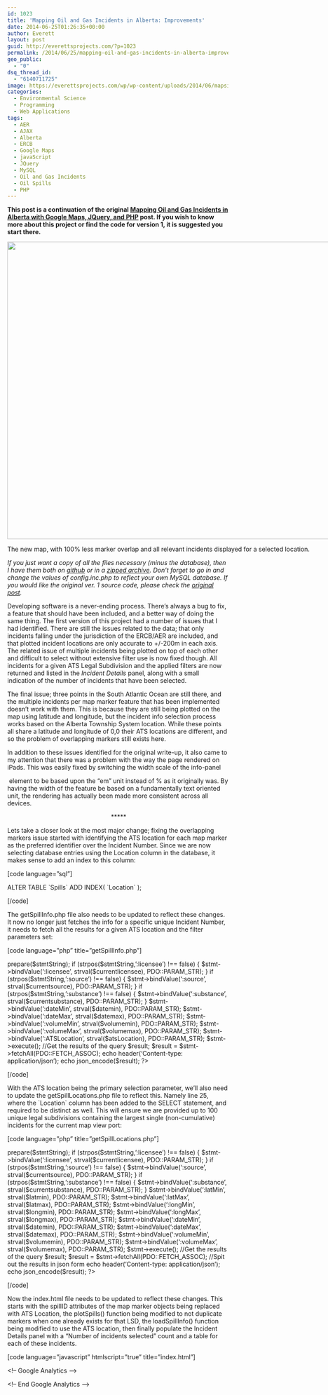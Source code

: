 ```yaml
---
id: 1023
title: 'Mapping Oil and Gas Incidents in Alberta: Improvements'
date: 2014-06-25T01:26:35+00:00
author: Everett
layout: post
guid: http://everettsprojects.com/?p=1023
permalink: /2014/06/25/mapping-oil-and-gas-incidents-in-alberta-improvements/
geo_public:
  - "0"
dsq_thread_id:
  - "6140711725"
image: https://everettsprojects.com/wp/wp-content/uploads/2014/06/mapsimproved-672x372.png
categories:
  - Environmental Science
  - Programming
  - Web Applications
tags:
  - AER
  - AJAX
  - Alberta
  - ERCB
  - Google Maps
  - javaScript
  - JQuery
  - MySQL
  - Oil and Gas Incidents
  - Oil Spills
  - PHP
---
```

**This post is a continuation of the original [Mapping Oil and Gas Incidents in Alberta with Google Maps, JQuery, and PHP](http://everettsprojects.com/2014/06/07/mapping-oil-and-gas-incidents-in-alberta-with-google-maps-jquery-and-php/) post. If you wish to know more about this project or find the code for version 1, it is suggested you start there.**

<div id="attachment_1033" style="width: 959px" class="wp-caption aligncenter">
  <a href="http://everett.x10.mx/spills/"><img class="wp-image-1033 size-full" src="http://everett.x10.mx/wp/wp-content/uploads/2014/06/mapsimproved.png" alt="" width="949" height="679" srcset="https://everettsprojects.com/wp/wp-content/uploads/2014/06/mapsimproved.png 949w, https://everettsprojects.com/wp/wp-content/uploads/2014/06/mapsimproved-300x214.png 300w" sizes="(max-width: 949px) 100vw, 949px" /></a>
  
  <p class="wp-caption-text">
    The new map, with 100% less marker overlap and all relevant incidents displayed for a selected location.
  </p>
</div>

_If you just want a copy of all the files necessary (minus the database), then I have them both on [github](https://github.com/evjrob/Alberta-Spills-Map) or in a [zipped archive](http://everett.x10.mx/spills/spills.zip). Don&#8217;t forget to go in and change the values of config.inc.php to reflect your own MySQL database. If you would like the original ver. 1 source code, please check the [original post](http://everettsprojects.com/2014/06/07/mapping-oil-and-gas-incidents-in-alberta-with-google-maps-jquery-and-php/ "Mapping Oil and Gas Incidents in Alberta with Google Maps, JQuery, and PHP")._

Developing software is a never-ending process. There&#8217;s always a bug to fix, a feature that should have been included, and a better way of doing the same thing. The first version of this project had a number of issues that I had identified. There are still the issues related to the data; that only incidents falling under the jurisdiction of the ERCB/AER are included, and that plotted incident locations are only accurate to +/-200m in each axis. The related issue of multiple incidents being plotted on top of each other and difficult to select without extensive filter use is now fixed though. All incidents for a given ATS Legal Subdivision and the applied filters are now returned and listed in the _Incident Details_ panel, along with a small indication of the number of incidents that have been selected.

The final issue; three points in the South Atlantic Ocean are still there, and the multiple incidents per map marker feature that has been implemented doesn&#8217;t work with them. This is because they are still being plotted on the map using latitude and longitude, but the incident info selection process works based on the Alberta Township System location. While these points all share a latitude and longitude of 0,0 their ATS locations are different, and so the problem of overlapping markers still exists here.

In addition to these issues identified for the original write-up, it also came to my attention that there was a problem with the way the page rendered on iPads. This was easily fixed by switching the width scale of the info-panel <div> element to be based upon the &#8220;em&#8221; unit instead of % as it originally was. By having the width of the feature be based on a fundamentally text oriented unit, the rendering has actually been made more consistent across all devices.

<p style="text-align:center;">
   *****
</p>

Lets take a closer look at the most major change; fixing the overlapping markers issue started with identifying the ATS location for each map marker as the preferred identifier over the Incident Number. Since we are now selecting database entries using the Location column in the database, it makes sense to add an index to this column:

[code language=&#8221;sql&#8221;]
  
ALTER TABLE \`Spills\` ADD INDEX( \`Location\` );
  
[/code]

The getSpillInfo.php file also needs to be updated to reflect these changes. It now no longer just fetches the info for a specific unique Incident Number, it needs to fetch all the results for a given ATS location and the filter parameters set:

[code language=&#8221;php&#8221; title=&#8221;getSpillInfo.php&#8221;]
  
<?php
  
require(&#8216;config.inc.php&#8217;);

$atsLocation = $_POST[&#8216;Location&#8217;];
  
$currentlicensee = $_POST[&#8216;currentLicensee&#8217;];
  
$currentsubstance = $_POST[&#8216;currentSubstance&#8217;];
  
$currentsource = $_POST[&#8216;currentSource&#8217;];
  
$yearmin = $_POST[&#8216;yearMin&#8217;];
  
$yearmax = $_POST[&#8216;yearMax&#8217;];
  
$volumemin = $_POST[&#8216;volumeMin&#8217;];
  
$volumemax = $_POST[&#8216;volumeMax&#8217;];

// Fix the years to go from start of first year to end of the last.
  
$datemin = $yearmin."-01-01";
  
$datemax = $yearmax."-12-31";

//By using PDO and prepare, everything is automagically escaped
  
$db = new PDO("mysql:host=$dbhost;dbname=$dbname",$dbuser,$dbpass);

//Start building the statement with the base of the query
  
$stmtString = "SELECT * FROM \`Spills\` WHERE (\`Location\` = :ATSLocation AND (\`IncidentDate\` BETWEEN :dateMin AND :dateMax) AND (\`Volume Released\` BETWEEN :volumeMin AND :volumeMax)";

//Add in the filters if they&#8217;re set
  
if ($currentlicensee !== "All") {
   
$stmtString .= " AND \`LicenseeName\` = :licensee";
  
}
  
if ($currentsubstance !== "All") {
   
$stmtString .= " AND \`Substance Released\` = :substance";
  
}
  
if ($currentsource !== "All") {
   
$stmtString .= " AND \`Source\` = :source";
  
}

//Finish the statement with the sorting part
  
$stmtString .= ") ORDER BY \`IncidentDate\` DESC";

//Bind all of the parameters
  
$stmt = $db->prepare($stmtString);
  
if (strpos($stmtString,&#8217;:licensee&#8217;) !== false) {
   
$stmt->bindValue(&#8216;:licensee&#8217;, strval($currentlicensee), PDO::PARAM_STR);
  
}
  
if (strpos($stmtString,&#8217;:source&#8217;) !== false) {
   
$stmt->bindValue(&#8216;:source&#8217;, strval($currentsource), PDO::PARAM_STR);
  
}
  
if (strpos($stmtString,&#8217;:substance&#8217;) !== false) {
   
$stmt->bindValue(&#8216;:substance&#8217;, strval($currentsubstance), PDO::PARAM_STR);
  
}
  
$stmt->bindValue(&#8216;:dateMin&#8217;, strval($datemin), PDO::PARAM_STR);
  
$stmt->bindValue(&#8216;:dateMax&#8217;, strval($datemax), PDO::PARAM_STR);
  
$stmt->bindValue(&#8216;:volumeMin&#8217;, strval($volumemin), PDO::PARAM_STR);
  
$stmt->bindValue(&#8216;:volumeMax&#8217;, strval($volumemax), PDO::PARAM_STR);
  
$stmt->bindValue(&#8216;:ATSLocation&#8217;, strval($atsLocation), PDO::PARAM_STR);
  
$stmt->execute();

//Get the results of the query
  
$result;
  
$result = $stmt->fetchAll(PDO::FETCH_ASSOC);

echo header(&#8216;Content-type: application/json&#8217;);
  
echo json_encode($result);

?>
  
[/code]

With the ATS location being the primary selection parameter, we&#8217;ll also need to update the getSpillLocations.php file to reflect this. Namely line 25, where the \`Location\` column has been added to the SELECT statement, and required to be distinct as well. This will ensure we are provided up to 100 unique legal subdivisions containing the largest single (non-cumulative) incidents for the current map view port:

[code language=&#8221;php&#8221; title=&#8221;getSpillLocations.php&#8221;]
  
<?php
  
require(&#8216;config.inc.php&#8217;);

//Get all of the POST data
  
$currentlicensee = $_POST[&#8216;currentLicensee&#8217;];
  
$currentsubstance = $_POST[&#8216;currentSubstance&#8217;];
  
$currentsource = $_POST[&#8216;currentSource&#8217;];
  
$yearmin = $_POST[&#8216;yearMin&#8217;];
  
$yearmax = $_POST[&#8216;yearMax&#8217;];
  
$volumemin = $_POST[&#8216;volumeMin&#8217;];
  
$volumemax = $_POST[&#8216;volumeMax&#8217;];
  
$latmin = $_POST[&#8216;latMin&#8217;];
  
$latmax = $_POST[&#8216;latMax&#8217;];
  
$longmin = $_POST[&#8216;lngMin&#8217;];
  
$longmax = $_POST[&#8216;lngMax&#8217;];

// Fix the years to go from start of first year to end of the last.
  
$datemin = $yearmin."-01-01";
  
$datemax = $yearmax."-12-31";

//By using PDO and prepare, everything is automagically escaped
  
$db = new PDO("mysql:host=$dbhost;dbname=$dbname",$dbuser,$dbpass);

//Start building the statement with the base of the query
  
$stmtString = "SELECT DISTINCT(\`Location\`), \`Latitude\`, \`Longitude\` FROM \`Spills\` WHERE (((\`Longitude\` BETWEEN :longMin AND :longMax) AND (\`Latitude\` BETWEEN :latMin AND :latMax) AND (\`IncidentDate\` BETWEEN :dateMin AND :dateMax) AND (\`Volume Released\` BETWEEN :volumeMin AND :volumeMax))";

//Add in the filters if they&#8217;re set
  
if ($currentlicensee !== "All") {
   
$stmtString .= " AND \`LicenseeName\` = :licensee";
  
}
  
if ($currentsubstance !== "All") {
   
$stmtString .= " AND \`Substance Released\` = :substance";
  
}
  
if ($currentsource !== "All") {
   
$stmtString .= " AND \`Source\` = :source";
  
}

//Finish the statement with the sorting and limit parts
  
$stmtString .= ") ORDER BY \`Volume Released\` DESC LIMIT 100";

//Bind all of the parameters
  
$stmt = $db->prepare($stmtString);
  
if (strpos($stmtString,&#8217;:licensee&#8217;) !== false) {
   
$stmt->bindValue(&#8216;:licensee&#8217;, strval($currentlicensee), PDO::PARAM_STR);
  
}
  
if (strpos($stmtString,&#8217;:source&#8217;) !== false) {
   
$stmt->bindValue(&#8216;:source&#8217;, strval($currentsource), PDO::PARAM_STR);
  
}
  
if (strpos($stmtString,&#8217;:substance&#8217;) !== false) {
   
$stmt->bindValue(&#8216;:substance&#8217;, strval($currentsubstance), PDO::PARAM_STR);
  
}
  
$stmt->bindValue(&#8216;:latMin&#8217;, strval($latmin), PDO::PARAM_STR);
  
$stmt->bindValue(&#8216;:latMax&#8217;, strval($latmax), PDO::PARAM_STR);
  
$stmt->bindValue(&#8216;:longMin&#8217;, strval($longmin), PDO::PARAM_STR);
  
$stmt->bindValue(&#8216;:longMax&#8217;, strval($longmax), PDO::PARAM_STR);
  
$stmt->bindValue(&#8216;:dateMin&#8217;, strval($datemin), PDO::PARAM_STR);
  
$stmt->bindValue(&#8216;:dateMax&#8217;, strval($datemax), PDO::PARAM_STR);
  
$stmt->bindValue(&#8216;:volumeMin&#8217;, strval($volumemin), PDO::PARAM_STR);
  
$stmt->bindValue(&#8216;:volumeMax&#8217;, strval($volumemax), PDO::PARAM_STR);
  
$stmt->execute();

//Get the results of the query
  
$result;
  
$result = $stmt->fetchAll(PDO::FETCH_ASSOC);
  
//Spit out the results in json form
  
echo header(&#8216;Content-type: application/json&#8217;);
  
echo json_encode($result);
  
?>
  
[/code]

Now the index.html file needs to be updated to reflect these changes. This starts with the spillID attributes of the map marker objects being replaced with ATS Location, the plotSpills() function being modified to not duplicate markers when one already exists for that LSD, the loadSpillInfo() function being modified to use the ATS location, then finally populate the Incident Details panel with a &#8220;Number of incidents selected&#8221; count and a table for each of these incidents.

[code language=&#8221;javascript&#8221; htmlscript=&#8221;true&#8221; title=&#8221;index.html&#8221;]
  
<!DOCTYPE html>
  
<html>
      
<head>
          
<meta name="viewport" content="initial-scale=1.0">
          
<meta charset="utf-8">
          
<title>Alberta Oil and Gas Incidents 1975 &#8211; 2013</title>
          
<link rel="stylesheet" href="//code.jquery.com/ui/1.10.4/themes/smoothness/jquery-ui.css">
          
<link href="default.css" rel="stylesheet">
          
<!&#8211; Google Analytics &#8211;>
	  
<script>
	    
(function(i,s,o,g,r,a,m){i[&#8216;GoogleAnalyticsObject&#8217;]=r;i[r]=i[r]||function(){
	    
(i[r].q=i[r].q||[]).push(arguments)},i[r].l=1*new Date();a=s.createElement(o),
	    
m=s.getElementsByTagName(o)[0];a.async=1;a.src=g;m.parentNode.insertBefore(a,m)
	    
})(window,document,&#8217;script&#8217;,&#8217;//www.google-analytics.com/analytics.js&#8217;,&#8217;ga&#8217;);

ga(&#8216;create&#8217;, &#8216;UA-51737914-1&#8217;, &#8216;x10.mx&#8217;);
	    
ga(&#8216;send&#8217;, &#8216;pageview&#8217;);

</script>
	  
<!&#8211; End Google Analytics &#8211;>
          
<script src="//ajax.googleapis.com/ajax/libs/jquery/1.11.1/jquery.min.js"></script>
          
<script src="//code.jquery.com/ui/1.10.4/jquery-ui.js"></script>
          
<script type="text/javascript"
              
src="https://maps.googleapis.com/maps/api/js?key=AIzaSyCIxpXOSPJWNG7TnhMYq-Q2hPcM7zEQs8g&sensor=false">
          
</script>
          
<script>
              
//Make a bunch of variables to track the filters and map boundaries
              
var sqlParameters = {
                  
currentSubstance : &#8216;All&#8217;,
                  
currentSource : &#8216;All&#8217;,
                  
currentLicensee: &#8216;All&#8217;,
                  
yearMin : 1975,
                  
yearMax : 2013,
                  
volumeMin : 0,
                  
volumeMax : 37000000,
                  
latMin : 0,
                  
latMax : 0,
                  
lngMin : 0,
                  
lngMax : 0
              
}

/////////////////////////////////////
              
//Nice control widgets from jQueryUI:
              
/////////////////////////////////////

//Popup dialog window for disclaimer
              
$(function() {
                  
$( "#disclaimer" ).dialog({
                      
autoOpen: false
                  
});

$( "#disclaimer-opener" ).click(function() {
                      
$( "#disclaimer" ).dialog( "open" );
                  
});
              
});

//Popup dialog window for license
              
$(function() {
                  
$( "#license" ).dialog({
                      
autoOpen: false,
                      
width: 350
                  
});

$( "#license-opener" ).click(function() {
                      
$( "#license" ).dialog( "open" );
                  
});
              
});

//No data fetched dialog
              
$(function() {
                  
$("#no-data").dialog({
                      
height: 80,
                      
autoOpen: false,
                      
dialogClass: &#8216;noTitleDialog&#8217;,
                      
open: function(event, ui){
                          
setTimeout("$(&#8216;#no-data&#8217;).dialog(&#8216;close&#8217;)",3000);
                      
}
                  
});
              
});

//Sliders
              
$(function () {
                  
$(".slider").each(function () {
                      
var begin = $(this).data("begin"),
                          
end = $(this).data("end"),
                          
step = $(this).data("step");

$(this).slider({
                          
range: "true",
                          
values: [begin, end],
                          
min: begin,
                          
max: end,
                          
step: step,
                          
slide: function (event, ui) {
                              
//Update text box quantity when the slider changes
                              
var sliderlow = ("#" + $(this).attr("id") + "\_amount\_low");
                              
$(sliderlow).val(ui.values[0]);

var sliderhigh = ("#" + $(this).attr("id") + "\_amount\_high");
                              
$(sliderhigh).val(ui.values[1]);
                          
},
                          
//When the slider changes, update the displayed spills
                          
change: function(event, ui) {
                              
if ($(this).attr("id") == "years") {
                                  
sqlParameters.yearMin = ui.values[0];
                                  
sqlParameters.yearMax = ui.values[1];
                              
} else if ($(this).attr("id") == "volume") {
                                  
sqlParameters.volumeMin = ui.values[0];
                                  
sqlParameters.volumeMax = ui.values[1];
                              
}
                              
getSpills();
                          
}
                      
})

//Initialize the text box quantity
                      
var sliderlow = ("#" + $(this).attr("id") + "\_amount\_low");
                      
$(sliderlow).val($(this).slider("values", 0));

var sliderhigh = ("#" + $(this).attr("id") + "\_amount\_high");
                      
$(sliderhigh).val($(this).slider("values", 1));
                  
})

//When the text box is changed, update the slider
                  
$(&#8216;.amount1&#8217;).change(function () {
                      
var value = this.value,
                      
selector = $("#" + this.id.split(&#8216;_&#8217;)[0]);
                      
selector.slider("values", 0, value);
                  
})
                  
$(&#8216;.amount2&#8217;).change(function () {
                      
var value = this.value,
                      
selector = $("#" + this.id.split(&#8216;_&#8217;)[0]);
                      
selector.slider("values", 1, value);
                  
})
              
});

//Accordian divs
              
$(function() {
                  
$( "#accordion" ).accordion({
                      
collapsible: true,
                      
autoHeight: false,
                      
heightStyle: "content"
                  
});
              
});

//Get the Licensee list for the autocomplete widget
              
var licenseeList = [];
              
$.ajax({
                  
async: false,
                  
url : "getLicensees.php",
                  
dataType : "json",
                  
success: function(data){
                      
licenseeList = data;
                  
},
                  
error: function (data)
                  
{
                      
alert("Couldn&#8217;t retrieve the licensee list. A page refresh will usually fix this.");
                  
}
              
});

//Auto Complete Licensee Selector
              
$(function() {
                  
var cache = [];
                  
$( "#licensee-selector" ).autocomplete({
                      
minLength: 2,
                      
source: licenseeList,
                      
select: function( event, ui ) {
                          
sqlParameters.currentLicensee = ui.item.value;
                          
getSpills();
                      
}
                  
});

$( "#licensee-clear" ).click(function() {
                      
$( "#licensee-selector" ).val("");
                      
sqlParameters.currentLicensee = &#8216;All&#8217;;
                      
getSpills();
                  
});

});

//Drop down menus
              
$(function() {
                  
$( "#substance-menu, #source-menu" ).menu();
              
}); 

//When the DOM is loaded, we want to configure stuff like the menus
              
$( document ).ready(function() {
                  
makeMenus();

//A hackish way to set the spill-info content max height based on window height
                  
document.getElementById("spill-info").style.maxHeight = $(window).height()*0.40 + "px";

});

//Build the menus after the window has loaded (This is called at the end of <body>)
              
function makeMenus() {

//Get the substances and sources for the filter menus
                  
var substanceList = [];
                  
$.ajax({
                      
async: false,
                      
url : "getSubstances.php",
                      
dataType : "json",
                      
success: function(data){
                          
substanceList = data;
                          
//replace the initial null element
                          
substanceList[0] = "All";
                      
},
                      
error: function (data)
                      
{
                          
alert("Couldn&#8217;t retrieve the substance list. A page refresh will usually fix this.");
                      
}
                  
});

//And the Sources too
                  
var sourceList = [];
                  
$.ajax({
                      
async: false,
                      
url : "getSources.php",
                      
dataType : "json",
                      
success: function(data){
                          
sourceList = data;
                          
//replace the initial null element
                          
sourceList[0] = "All";
                      
},
                      
error: function (data)
                      
{
                          
alert("Couldn&#8217;t retrieve the source list. A page refresh will usually fix this.");
                      
}
                  
});

//Build the lists using the database results
                  
//Function courtesy of http://stackoverflow.com/questions/11128700/create-a-ul-and-fill-it-based-on-a-passed-array
                  
function constructLI(domID, array) {

var fieldID = (domID.split("-"))[0]+"-selected";

for(var i = 0; i < array.length; i++) {
                          
// Create the list item:
                          
var member = document.createElement(&#8216;li&#8217;);

// Set its contents:
                          
var linkText = document.createTextNode(array[i]);
                          
var link = document.createElement(&#8216;a&#8217;);
                          
link.appendChild(linkText);
                          
link.href= "#";
                          
link.title= linkText;

//Make the onclick aspect of them menu work
                          
link.onclick = function() { setText( fieldID, this.firstChild.nodeValue ) };

member.appendChild(link);

// Add it to the list:
                          
document.getElementById(domID).appendChild(member);
                      
}
                  
}
                  
constructLI("substance-links", substanceList);
                  
constructLI("source-links", sourceList);
              
}

//Set the drop down menu to reflect the new filter value and update the displayed results
              
function setText(domID, text) {
                  
document.getElementById(domID).innerHTML = text;
                  
if (domID == "substance-selected") {
                      
sqlParameters.currentSubstance = text;
                  
} else if (domID == "source-selected") {
                      
sqlParameters.currentSource = text;
                  
}
                  
getSpills();
              
};

//////////////////////////////
              
//Start the Google Maps stuff
              
//////////////////////////////

var map;
              
var markers = [];
              
var selectedMarker = new google.maps.Marker({
                                  
position: null,
                                  
icon: &#8216;spotlight-poi.png&#8217;,
                                  
map: map,
                                  
ATSLocation: ""
                          
});
              
var spillLocations;

//Initialize when the map is done
              
google.maps.event.addDomListener(window, &#8216;load&#8217;, initialize);

function initialize() { clearStyle: true;
                  
var middleEarth = new google.maps.LatLng(54.5, -115.0);
                  
var mapOptions = {
                      
zoom: 6,
                      
center: middleEarth,
                      
mapTypeId: google.maps.MapTypeId.ROADMAP
                  
};

map = new google.maps.Map(document.getElementById(&#8216;map-canvas&#8217;), mapOptions); 

makeGetSpillsEvent();
              
}

function makeGetSpillsEvent(){
                  
google.maps.event.addListener(map, &#8216;idle&#8217;, function() { getSpills();} );
              
}

function getSpills() {
                  
var mapCorners = map.getBounds();
                  
var ne = mapCorners.getNorthEast(); // LatLng of the north-east corner
                  
var sw = mapCorners.getSouthWest(); // LatLng of the south-west corder

sqlParameters.latMin = sw.lat();
                  
sqlParameters.latMax = ne.lat();
                  
sqlParameters.lngMin = sw.lng();
                  
sqlParameters.lngMax = ne.lng();

var newSpillLocations; 

//Get the spill location data
                  
$.ajax({
                      
url : "getSpillLocations.php",
                      
type: "POST",
                      
data : sqlParameters,
                      
dataType : "json",
                      
success: function(data){
                          
SpillLocations = data;
                          
plotSpills(SpillLocations);
                      
},
                      
error: function (data)
                      
{
                          
$( "#no-data" ).dialog( "open" );
                      
}
                  
});
              
}

function plotSpills(spillLocations){
                  
map.clearMarkers(markers);
                  
markers = [];
                  
alreadyMapped = []; //An array to keep track of already populated ATS legal subdivisions
                  
markers.push(selectedMarker);
                  
alreadyMapped.push(selectedMarker.ATSLocation);
                  
//Stick those markers into the map canvas
                  
for (var i = 0; i < spillLocations.length; i++) {
                      
//Dont duplicate the selected marker or LSDs with a marker already.
                      
if (jQuery.inArray(spillLocations[i].Location, alreadyMapped) == -1) {
                    	  
alreadyMapped.push(spillLocations[i].ATSLocation);

var marker = new google.maps.Marker({
                              
position: new google.maps.LatLng(spillLocations[i].Latitude, spillLocations[i].Longitude),
                              
icon: &#8216;spotlight-poi.png&#8217;,
                              
map: map,
                              
ATSLocation: spillLocations[i].Location
                          
});

makeLoadSpillInfoEvent(marker);

markers.push(marker);
                      
}
                  
}
              
}

//The info window function from http://jsfiddle.net/yV6xv/161/
              
function makeLoadSpillInfoEvent(marker) {
                  
google.maps.event.addListener(marker, &#8216;click&#8217;, function() {
                      
//Set the old marker back to red
                      
selectedMarker.setIcon(&#8216;spotlight-poi.png&#8217;);
                      
//Set the new marker to orange
                      
selectedMarker = marker;
                      
selectedMarker.setIcon(&#8216;spotlight-poi-orange.png&#8217;);
                      
loadSpillInfo(marker.ATSLocation);
                  
});
              
}

//A function that fetches the specific spill info and loads it into the spill-info div
              
function loadSpillInfo(ATSLocation) {

var spillInfo = {};

$.ajax({
                      
async: false,
                      
url : "getSpillInfo.php",
                      
type: "POST",
                      
data: $.extend({Location: ATSLocation}, sqlParameters), //send ATS location + filter parameters
                      
dataType : "json",
                      
success: function(data){
                          
spillInfo = data;
                      
},
                      
error: function (data)
                      
{
                          
$( "#no-data" ).dialog( "open" );
                      
}
                  
});

//Clear existing content
                  
document.getElementById("spill-info").innerHTML = "";

//A count of the selected incidents for the user to know how many spill info tables have been loaded
                  
var incidentCount = document.createElement(&#8216;strong&#8217;);
                  
incidentCount.innerHTML = &#8216;Number of incidents selected: &#8216;+spillInfo.length.toString()+'<br>&#8217;;
                  
document.getElementById("spill-info").appendChild(incidentCount);

//Iterate through the JSON encoded spill info objects and create a table for each
                  
for (var i = 0; i < spillInfo.length; i++){
                	  
var lineBreak = document.createElement(&#8216;br&#8217;);
	                  
var table = document.createElement(&#8216;table&#8217;);

//Populated the new table element
	                  
for (var key in spillInfo[i]) {
	                      
if (spillInfo[i].hasOwnProperty(key)) {
	                          
var row = document.createElement(&#8216;tr&#8217;);
	                          
row.style.backgroundColor = "#ffebb8";
	                          
var cell1 = row.insertCell(0);
	                          
cell1.innerHTML = &#8216;<strong>&#8217;+key+'</strong>&#8217;;
	                          
var cell2 = row.insertCell(1);
	                          
cell2.innerHTML = spillInfo\[i\]\[key\];
	                          
table.appendChild(row);
	                      
}
	                  
}

//Put the table into the div
	                  
document.getElementById("spill-info").appendChild(lineBreak);
	                  
document.getElementById("spill-info").appendChild(table);
	          
}
	          
//Open the spill info accordion section
	          
$(&#8216;#accordion&#8217;).accordion("option", "active", 1);
	      
}

//A customized clearOverlays function to remove the defunct markers but keep the selected one.
              
google.maps.Map.prototype.clearMarkers = function() {
                  
for (var i = 0; i < markers.length; i++ ) {
                      
//Dont kill the selected marker, we want it to persist
                      
if (!(markers[i] === selectedMarker)) {
                          
markers[i].setMap(null);
                      
}
                  
}
              
}
          
</script>
      
</head>
      
<body>
          
<div id="map-canvas" style="width:100%;height:100%;"></div>
          
<div id="info-panel" style="text-align:left;">
              
<div class="text-block">
                  
<h3>Alberta Oil and Gas Incidents 1975 &#8211; 2013</h3>
                  
This is a map that interactively graphs all of the Oil and Gas related spills in alberta between the years 1975 and 2013. It is based on the data acquired by <a href="http://globalnews.ca/news/622513/open-data-alberta-oil-spills-1975-2013/" target="blank">Global News</a> from the <a href="http://en.wikipedia.org/wiki/Energy\_Resources\_Conservation_Board" target="blank">ERCB</a> (now the <a href="http://www.aer.ca/" target="blank">AER</a>).
                  
</br>
                  
</br>
                  
For optimal loading speeds and a clean map, it caps the number of incidents displayed to the 100 biggest spills (by volume in m<sup>3</sup>) in the current map area. Try zooming in to see more spills, or play with the provided filters to see more incidents.
                  
</br>
                  
<p>
                      
Learn more about this project at:
                      
<a href="http://everettsprojects.com/2014/06/24/mapping-oil-and-gas-incidents-in-alberta-improvements/" target="blank">everettsprojects.com</a>
                  
</p>
              
</div>
              
<div id="accordion">
                  
<h3>Filter the Results</h3>
                  
<div id="filter-pane">
                      
<p>
                          
<label for="amount">Years:</label>
                          
<span style="float:right;">
                              
<input type="text" class="amount1" id="years\_amount\_low" size="4">
                              
<span class="orange-text"> &#8211; </span>
                              
<input type="text" class="amount2" id="years\_amount\_high" size="4">
                          
</span>
                      
</p>

<div class="slider" id="years" data-begin="1975" data-end="2013" data-step="1"> </div>

<p>
                          
<label for="amount">Volume:</label>
                          
<span style="float:right;">
                              
<input type="text" class="amount1" id="volume\_amount\_low" size="9">
                              
<span class="orange-text"> &#8211; </span>
                              
<input type="text" class="amount2" id="volume\_amount\_high" size="9">
                              
<span class="orange-text"> m<sup>3</sup></span>
                          
</span>
                      
</p>

<div class="slider" id="volume" data-begin="0" data-end="37000000" data-step="1000"> </div>
                      
<br>
                      
<p>
                          
<div class="ui-widget">
                              
<label for="licensee-selector">Company: </label>
                              
<input id="licensee-selector" style="width:17em;" class="orange-text"> <span style="float:right;">[<a href=# id="licensee-clear">X</a>]</span>
                              
<br>
                          
</div>
                      
</p>

<p>
                          
<ul id="substance-menu">
                              
<li><a href="#">Substance: <span id="substance-selected" class="orange-text">All</span></a>
                                  
<ul id="substance-links">

</ul>
                              
</li>
                          
</ul>
                      
</p>
                      
<p>
                          
<ul id="source-menu">
                              
<li><a href="#">Source: <span id="source-selected" class="orange-text">All</span></a>
                                  
<ul id="source-links">

</ul>
                              
</li>
                          
</ul>
                      
</p>
                  
</div>
                  
<h3>Incident Details</h3>
                  
<div id="spill-info">
                      
This is where the data for a selected spill will be displayed. Click one to check it out!
                  
</div>
              
</div>
              
<div class="text-block">
                  
<p>
                      
<a href="#" id="disclaimer-opener">Disclaimer</a> &#8211;
                      
<a href="#" id="license-opener">Copyright (c) 2014 Everett Robinson</a> &#8211;
		      
<a href="http://everettsprojects.com/2014/06/24/mapping-oil-and-gas-incidents-in-alberta-improvements/">ver. 2</a>
                  
</p>
              
</div>
          
</div>
          
<div id="disclaimer" title="Disclaimer:" style="font-size:0.75em;">
              
<p>
                  
I do not under any circumstances guarantee the accuracy or truthfulness of the provided information. Furthermore, this project should not be taken as representative of the former ERCB, AER, or any other applicable parties.
                  
<br>
                  
<br>
                  
Due to the use of the Alberta Township System, many locations are approximations only. In general, points can be considered accurate to 200 metres.
                  
<br>
                  
<br>
                  
Any spills originating from trans-provincial or trans-national pipelines are not included, since they do not fall under the jursdiction of the AER. Furthermore, many spills under 2 m<sup>3</sup> that did not originate from a pipeline may be absent, as they are not required to be reported.
              
</p>
          
</div>
          
<div id="license" title="MIT License:" style="font-size:0.75em;">
              
<p>
                  
Copyright (c) 2014 Everett Robinson
              
</p>
              
<p>
  
This content is released under the MIT License.
  
<br><br>
  
Permission is hereby granted, free of charge, to any person obtaining a copy
  
of this software and associated documentation files (the "Software"), to deal
  
in the Software without restriction, including without limitation the rights
  
to use, copy, modify, merge, publish, distribute, sublicense, and/or sell
  
copies of the Software, and to permit persons to whom the Software is
  
furnished to do so, subject to the following conditions:
  
<br><br>
  
The above copyright notice and this permission notice shall be included in
  
all copies or substantial portions of the Software.
  
<br><br>
  
THE SOFTWARE IS PROVIDED "AS IS", WITHOUT WARRANTY OF ANY KIND, EXPRESS OR
  
IMPLIED, INCLUDING BUT NOT LIMITED TO THE WARRANTIES OF MERCHANTABILITY,
  
FITNESS FOR A PARTICULAR PURPOSE AND NONINFRINGEMENT. IN NO EVENT SHALL THE
  
AUTHORS OR COPYRIGHT HOLDERS BE LIABLE FOR ANY CLAIM, DAMAGES OR OTHER
  
LIABILITY, WHETHER IN AN ACTION OF CONTRACT, TORT OR OTHERWISE, ARISING FROM,
  
OUT OF OR IN CONNECTION WITH THE SOFTWARE OR THE USE OR OTHER DEALINGS IN
  
THE SOFTWARE.

</p>
          
</div>
          
<div id="no-data" class="noTitleDialog" style="font-size:0.75em;">
              
<p>
                  
Oops, the spill locations or data couldn&#8217;t be loaded right now.
              
</p>
          
</div>
      
</body>
  
</html>
  
[/code]

My map still lacks one neat feature of the Global News map; the ability to see the cumulative spill volume for a particular legal subdivision. Since my map does not narrow the substances down to crude oil and its related products, it&#8217;s a non-trivial problem to effectively add up the cumulative volumes released without without blindly adding different substances together. Of course, blindly adding these values together will produce confusing and potentially meaningless results. In light of these concerns, cumulative volumes for each LSD is a feature I don&#8217;t care to reproduce at the time being.

With all of these changes, I&#8217;ve convinced myself that the project is done for the time being. Of course I know this isn&#8217;t true, and that there will always be bigger, better, faster, and less buggy versions to work towards. So until then, I hope you enjoy this improved version of the web application.